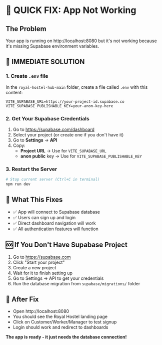 # 🚨 QUICK FIX: App Not Working

## The Problem
Your app is running on http://localhost:8080 but it's not working because it's missing Supabase environment variables.

## 🔧 **IMMEDIATE SOLUTION**

### 1. Create `.env` file
In the `royal-hostel-hub-main` folder, create a file called `.env` with this content:

```env
VITE_SUPABASE_URL=https://your-project-id.supabase.co
VITE_SUPABASE_PUBLISHABLE_KEY=your-anon-key-here
```

### 2. Get Your Supabase Credentials
1. Go to https://supabase.com/dashboard
2. Select your project (or create one if you don't have it)
3. Go to **Settings** → **API**
4. Copy:
   - **Project URL** → Use for `VITE_SUPABASE_URL`
   - **anon public** key → Use for `VITE_SUPABASE_PUBLISHABLE_KEY`

### 3. Restart the Server
```bash
# Stop current server (Ctrl+C in terminal)
npm run dev
```

## 🎯 **What This Fixes**
- ✅ App will connect to Supabase database
- ✅ Users can sign up and login
- ✅ Direct dashboard navigation will work
- ✅ All authentication features will function

## 🆘 **If You Don't Have Supabase Project**
1. Go to https://supabase.com
2. Click "Start your project"
3. Create a new project
4. Wait for it to finish setting up
5. Go to Settings → API to get your credentials
6. Run the database migration from `supabase/migrations/` folder

## 📱 **After Fix**
- Open http://localhost:8080
- You should see the Royal Hostel landing page
- Click on Customer/Worker/Manager to test signup
- Login should work and redirect to dashboards

**The app is ready - it just needs the database connection!**

